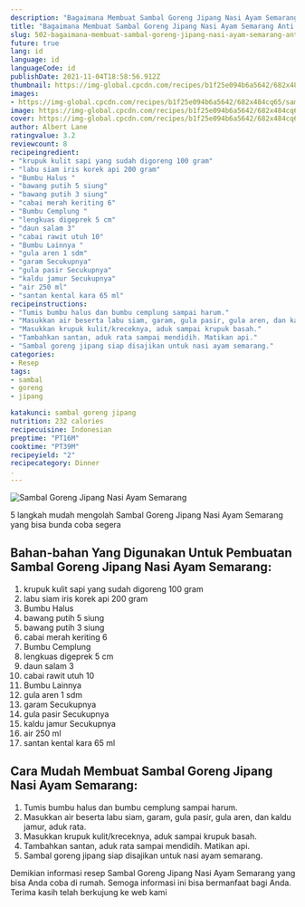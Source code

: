 ```yaml
---
description: "Bagaimana Membuat Sambal Goreng Jipang Nasi Ayam Semarang Anti Gagal"
title: "Bagaimana Membuat Sambal Goreng Jipang Nasi Ayam Semarang Anti Gagal"
slug: 502-bagaimana-membuat-sambal-goreng-jipang-nasi-ayam-semarang-anti-gagal
future: true
lang: id
language: id
languageCode: id
publishDate: 2021-11-04T18:58:56.912Z 
thumbnail: https://img-global.cpcdn.com/recipes/b1f25e094b6a5642/682x484cq65/sambal-goreng-jipang-nasi-ayam-semarang-foto-resep-utama.png
images:
- https://img-global.cpcdn.com/recipes/b1f25e094b6a5642/682x484cq65/sambal-goreng-jipang-nasi-ayam-semarang-foto-resep-utama.png
image: https://img-global.cpcdn.com/recipes/b1f25e094b6a5642/682x484cq65/sambal-goreng-jipang-nasi-ayam-semarang-foto-resep-utama.png
cover: https://img-global.cpcdn.com/recipes/b1f25e094b6a5642/682x484cq65/sambal-goreng-jipang-nasi-ayam-semarang-foto-resep-utama.png
author: Albert Lane
ratingvalue: 3.2
reviewcount: 8
recipeingredient:
- "krupuk kulit sapi yang sudah digoreng 100 gram"
- "labu siam iris korek api 200 gram"
- "Bumbu Halus "
- "bawang putih 5 siung"
- "bawang putih 3 siung"
- "cabai merah keriting 6"
- "Bumbu Cemplung "
- "lengkuas digeprek 5 cm"
- "daun salam 3"
- "cabai rawit utuh 10"
- "Bumbu Lainnya "
- "gula aren 1 sdm"
- "garam Secukupnya"
- "gula pasir Secukupnya"
- "kaldu jamur Secukupnya"
- "air 250 ml"
- "santan kental kara 65 ml"
recipeinstructions:
- "Tumis bumbu halus dan bumbu cemplung sampai harum."
- "Masukkan air beserta labu siam, garam, gula pasir, gula aren, dan kaldu jamur, aduk rata."
- "Masukkan krupuk kulit/kreceknya, aduk sampai krupuk basah."
- "Tambahkan santan, aduk rata sampai mendidih. Matikan api."
- "Sambal goreng jipang siap disajikan untuk nasi ayam semarang."
categories:
- Resep
tags:
- sambal
- goreng
- jipang

katakunci: sambal goreng jipang 
nutrition: 232 calories
recipecuisine: Indonesian
preptime: "PT16M"
cooktime: "PT39M"
recipeyield: "2"
recipecategory: Dinner
. 
---
```



![Sambal Goreng Jipang Nasi Ayam Semarang](https://img-global.cpcdn.com/recipes/b1f25e094b6a5642/682x484cq65/sambal-goreng-jipang-nasi-ayam-semarang-foto-resep-utama.png)

5 langkah mudah mengolah  Sambal Goreng Jipang Nasi Ayam Semarang yang bisa bunda coba segera

<!--inarticleads1-->

## Bahan-bahan Yang Digunakan Untuk Pembuatan Sambal Goreng Jipang Nasi Ayam Semarang:

1. krupuk kulit sapi yang sudah digoreng 100 gram
1. labu siam iris korek api 200 gram
1. Bumbu Halus 
1. bawang putih 5 siung
1. bawang putih 3 siung
1. cabai merah keriting 6
1. Bumbu Cemplung 
1. lengkuas digeprek 5 cm
1. daun salam 3
1. cabai rawit utuh 10
1. Bumbu Lainnya 
1. gula aren 1 sdm
1. garam Secukupnya
1. gula pasir Secukupnya
1. kaldu jamur Secukupnya
1. air 250 ml
1. santan kental kara 65 ml



<!--inarticleads2-->

## Cara Mudah Membuat Sambal Goreng Jipang Nasi Ayam Semarang:

1. Tumis bumbu halus dan bumbu cemplung sampai harum.
1. Masukkan air beserta labu siam, garam, gula pasir, gula aren, dan kaldu jamur, aduk rata.
1. Masukkan krupuk kulit/kreceknya, aduk sampai krupuk basah.
1. Tambahkan santan, aduk rata sampai mendidih. Matikan api.
1. Sambal goreng jipang siap disajikan untuk nasi ayam semarang.




Demikian informasi  resep Sambal Goreng Jipang Nasi Ayam Semarang   yang bisa Anda coba di rumah. Semoga informasi ini bisa bermanfaat bagi Anda. Terima kasih telah berkujung ke web kami
